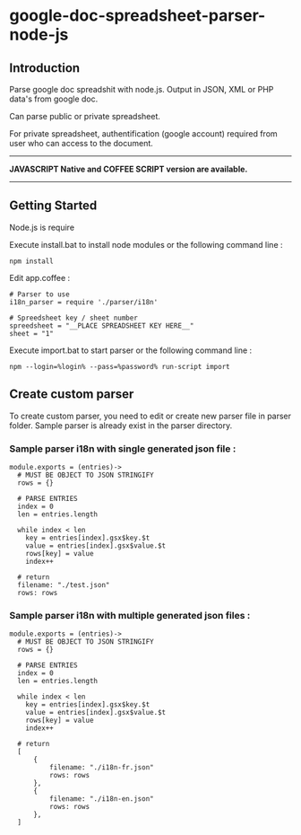# google-doc-spreadsheet-parser-node-js


## Introduction ##

Parse google doc spreadshit with node.js. Output in JSON, XML or PHP data's from google doc.

Can parse public or private spreadsheet.

For private spreadsheet, authentification (google account) required from user who can access to the document. 


----------

**JAVASCRIPT Native and COFFEE SCRIPT version are available.**

----------


## Getting Started ##

Node.js is require

Execute install.bat to install node modules or the following command line :

    npm install

Edit app.coffee :

    	
	# Parser to use
	i18n_parser = require './parser/i18n'

    # Spreedsheet key / sheet number
    spreedsheet = "__PLACE SPREADSHEET KEY HERE__"
    sheet = "1"
    

Execute import.bat to start parser or the following command line :


    npm --login=%login% --pass=%password% run-script import
    

## Create custom parser ##

To create custom parser, you need to edit or create new parser file in parser folder. Sample parser is already exist in the parser directory.

### Sample parser i18n with single generated json file :

    module.exports = (entries)->
      # MUST BE OBJECT TO JSON STRINGIFY
      rows = {}
    
      # PARSE ENTRIES
      index = 0
      len = entries.length
    
      while index < len
	    key = entries[index].gsx$key.$t
	    value = entries[index].gsx$value.$t
	    rows[key] = value
	    index++
    
      # return
      filename: "./test.json"
      rows: rows
       


### Sample parser i18n with multiple generated json files :

    module.exports = (entries)->
      # MUST BE OBJECT TO JSON STRINGIFY
      rows = {}
    
      # PARSE ENTRIES
      index = 0
      len = entries.length
    
      while index < len
	    key = entries[index].gsx$key.$t
	    value = entries[index].gsx$value.$t
	    rows[key] = value
	    index++
    
      # return
	  [
	  	  {
			  filename: "./i18n-fr.json"
     		  rows: rows
		  },
		  {
			  filename: "./i18n-en.json"
      		  rows: rows
		  },
	  ]
      
       

